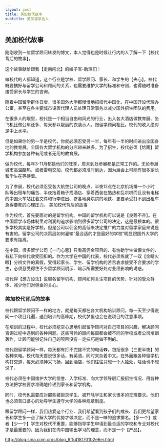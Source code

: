 ```yaml
---
layout: post
title: 美加校代故事
subtitle: 美加留学达人
---
```


## 美加校代故事 ##

刚刚收到一位留学顾问转发的博文，本人觉得也是时候让行内的人了解一下【校代背后的故事】。

这个故事献给跟我【走南闯北】的娘子军-助理们！

做校代的人都知道，这个行业是学校、留学顾问、家长、和学生的【夹心】。校代既要搞好与留学公司和顾问的关系，也需要维护大学的标准和守则，也得随时准备接受家长与学生的咨询。

随着中国留学群体日增，很多国外大学都慢慢地把校代中国化，在中国开设代理办公室，甚至在各主要城市设置代理人员处理日常事务以减少国外招生团队的费用。

在很多人的眼里，校代是一个相当自由和风光的行业，出入各大酒店做教育展、坐飞机比做公车还多、每天都以靓丽的衣装示人。跟留学顾问相比，校代的收入绝对是中上水平。

但是如果你的另一半是校代，你就必须忍受另一半，每年有一半的时间进出全国各地的教育展。全国各大留学机构的分店越来越多。为了招生，校代必须【给面】留学机构参加各种有用或者无用的教育展。

做为校代，每年3-11月都是他们的旺季，周末到处参展都是正常工作的。无论参展城市高温酷热、或者雷电交加，校代都必须准时到达，因为展会上可能有很多家长和学生在等待着。

为了参展，校代必须忍受各大航空公司的晚点、半夜12点在北京机场排一个小时队等出租车的痛苦、半夜拖着箱子找酒店、穿着西装在酷热和乱哄哄而且没有电梯的中国火车站扛着文件和行李进出、挤各地臭烘烘的地铁、更要承受打不到出租车急得要死的心理压力。
美加校代背后的故事

作为校代，首先要面对的是留学机构。中国的留学机构可以说是【良莠不齐】。在中国留学市场体制里对利润的追求影响到很多留学公司的决定，这是最根本的。很多学校其实是好学校，但是公司以佣金的高低来决定推广的力度对留学家庭来说是有害的。留学公司的决策层如何灌输“最合适的才是最好的学校”明显跟国外大学的要求有距离。

在中国，很多留学公司【一门心思】只看高佣金项目的、有协助学生做假文件的、有私下向校代收受回扣的。作为大学在中国的代表，校代必须练就了一双【金睛火眼】分辨文件的真假，受得起家长、学生、留学机构的苦苦哀求接受不合要求的学生，必须忍受得住不少留学顾问明示、暗示所需要好处对业绩影响的诱惑。

校代得【想方设法】说服各留学机构、顾问如何关注项目的优势、针对的受众群体、减少他们对佣金的关心。

### 美加校代背后的故事 ###

校代跟留学顾问不一样的地方，就是每天都在各大机构培训顾问，每一天至少得说同一个项目几遍，遇到培训的高峰期，校代梦里也会在说项目的注意事项。

在培训的过程中，校代必须挖空心思地引起留学顾问对自己项目的兴趣，解决顾问咨询过程中遇到的各种问题。这些可怜的顾问每周都会被不同的学校或者公司培训轰炸，让顾问能够记住自己的项目没有一定技巧是做不到的。

校代跟留学顾问一样，每天都有打不完接不完的电话☎，包括很多【三更半夜】的各种来电。校代每天要说很多话，有英语，同时夹杂着中文。在外面跟各种留学机构打交道，每天必须神采飞扬，回到酒店，他们往往只想一个人独处，啥话也不想说了。

校代必须在中国维护大学的信誉、入学标准、向大学领导层汇报招生情况、用各种方法把学校要求准确地传递到家长和留学机构。

同时，校代也需要应对那些被拒录学生、被开除学生和家长很多的无理要求。他们也必须苦口婆心的劝导学生遵守大学的各种规章制度。

跟留学顾问一样，我们热爱这个行业、我们希望看到孩子们的成长、我们更希望家长和学生多一点了解大学的优势才做决定，而不是一味的追求排名。【多一个】或者【少一个】学生对校代不重要，能够指导学生申请到最合适的学校和专业对校代才是最重要的，因为我们在向中国输出学习的理念，而不是一个【产品】。

http://blog.sina.com.cn/s/blog_6f5418f70102e6ei.html
